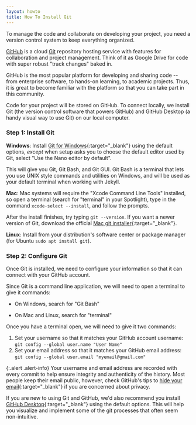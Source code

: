 ```yaml
---
layout: howto
title: How To Install Git
---
```


To manage the code and collaborate on developing your project, you need a version control system to keep everything organized. 

[GitHub](https://github.com/) is a cloud [Git](https://git-scm.com/) repository hosting service with features for collaboration and project management.
Think of it as Google Drive for code with super robust "track changes" baked in.

GitHub is the most popular platform for developing and sharing code -- from enterprise software, to hands-on learning, to academic projects.
Thus, it is great to become familiar with the platform so that you can take part in this community.

Code for your project will be stored on GitHub. 
To connect locally, we install Git (the version control software that powers GitHub) and GitHub Desktop (a handy visual way to use Git) on our local computer.

### Step 1: Install Git
**Windows**: Install [Git for Windows](https://git-scm.com/downloads){:target="_blank"} using the default options, *except* when setup asks you to choose the default editor used by Git, select "Use the Nano editor by default". 

This will give you Git, Git Bash, and Git GUI. Git Bash is a terminal that lets you use UNIX style commands and utilities on Windows, and will be used as your default terminal when working with Jekyll.

**Mac**: Mac systems will require the "Xcode Command Line Tools" installed, so open a terminal (search for "terminal" in your Spotlight), type in the command `xcode-select --install`, and follow the prompts. 

After the install finishes, try typing `git --version`. If you want a newer version of Git, download the official [Mac git installer](https://git-scm.com/downloads){:target="_blank"}.

**Linux**: Install from your distribution's software center or package manager (for Ubuntu `sudo apt install git`).

### Step 2: Configure Git
Once Git is installed, we need to configure your information so that it can connect with your GitHub account.

Since Git is a command line application, we will need to open a terminal to give it commands: 
- On Windows, search for "Git Bash" 

- On Mac and Linux, search for "terminal"

Once you have a terminal open, we will need to give it two commands:
1. Set your username so that it matches your GitHub account username: `git config --global user.name "User Name"`
2. Set your email address so that it matches your GitHub email address: `git config --global user.email "myemail@gmail.com"`

{:.alert .alert-info}
Your username and email address are recorded with every commit to help ensure integrity and authenticity of the history. Most people keep their email public, however, check GitHub's tips to [hide your email](https://help.github.com/articles/about-commit-email-addresses/){:target="_blank"} if you are concerned about privacy.

If you are new to using Git and GitHub, we'd also recommend you install [GitHub Desktop](https://desktop.github.com/){:target="_blank"} using the default options. This will help you visualize and implement some of the git processes that often seem non-intuitive. 
